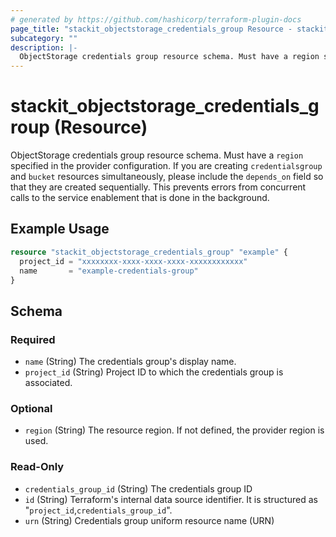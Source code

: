 ```yaml
---
# generated by https://github.com/hashicorp/terraform-plugin-docs
page_title: "stackit_objectstorage_credentials_group Resource - stackit"
subcategory: ""
description: |-
  ObjectStorage credentials group resource schema. Must have a region specified in the provider configuration. If you are creating credentialsgroup and bucket resources simultaneously, please include the depends_on field so that they are created sequentially. This prevents errors from concurrent calls to the service enablement that is done in the background.
---
```


# stackit_objectstorage_credentials_group (Resource)

ObjectStorage credentials group resource schema. Must have a `region` specified in the provider configuration. If you are creating `credentialsgroup` and `bucket` resources simultaneously, please include the `depends_on` field so that they are created sequentially. This prevents errors from concurrent calls to the service enablement that is done in the background.

## Example Usage

```terraform
resource "stackit_objectstorage_credentials_group" "example" {
  project_id = "xxxxxxxx-xxxx-xxxx-xxxx-xxxxxxxxxxxx"
  name       = "example-credentials-group"
}
```

<!-- schema generated by tfplugindocs -->
## Schema

### Required

- `name` (String) The credentials group's display name.
- `project_id` (String) Project ID to which the credentials group is associated.

### Optional

- `region` (String) The resource region. If not defined, the provider region is used.

### Read-Only

- `credentials_group_id` (String) The credentials group ID
- `id` (String) Terraform's internal data source identifier. It is structured as "`project_id`,`credentials_group_id`".
- `urn` (String) Credentials group uniform resource name (URN)
